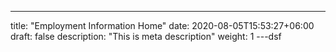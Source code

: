 ---
title:  "Employment Information Home"
date:   2020-08-05T15:53:27+06:00
draft: false
description: "This is meta description"
weight: 1
---dsf